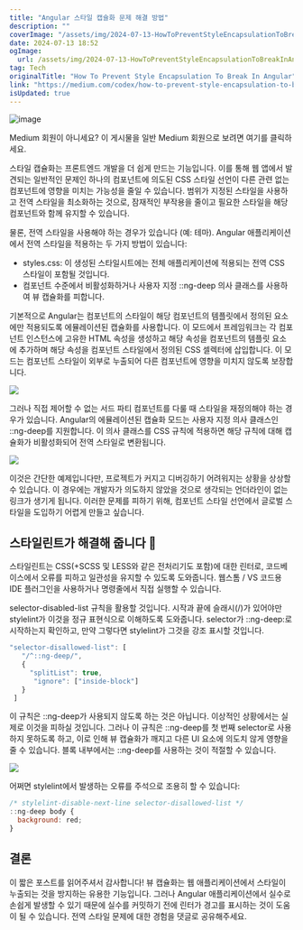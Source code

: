 ```yaml
---
title: "Angular 스타일 캡슐화 문제 해결 방법"
description: ""
coverImage: "/assets/img/2024-07-13-HowToPreventStyleEncapsulationToBreakInAngular_0.png"
date: 2024-07-13 18:52
ogImage: 
  url: /assets/img/2024-07-13-HowToPreventStyleEncapsulationToBreakInAngular_0.png
tag: Tech
originalTitle: "How To Prevent Style Encapsulation To Break In Angular"
link: "https://medium.com/codex/how-to-prevent-style-encapsulation-to-break-in-angular-7d593ee6e812"
isUpdated: true
---
```





![image](/assets/img/2024-07-13-HowToPreventStyleEncapsulationToBreakInAngular_0.png)

Medium 회원이 아니세요? 이 게시물을 일반 Medium 회원으로 보려면 여기를 클릭하세요.

스타일 캡슐화는 프론트엔드 개발을 더 쉽게 만드는 기능입니다. 이를 통해 웹 앱에서 발견되는 일반적인 문제인 하나의 컴포넌트에 의도된 CSS 스타일 선언이 다른 관련 없는 컴포넌트에 영향을 미치는 가능성을 줄일 수 있습니다. 범위가 지정된 스타일을 사용하고 전역 스타일을 최소화하는 것으로, 잠재적인 부작용을 줄이고 필요한 스타일을 해당 컴포넌트와 함께 유지할 수 있습니다.

물론, 전역 스타일을 사용해야 하는 경우가 있습니다 (예: 테마). Angular 애플리케이션에서 전역 스타일을 적용하는 두 가지 방법이 있습니다:

<div class="content-ad"></div>

- styles.css: 이 생성된 스타일시트에는 전체 애플리케이션에 적용되는 전역 CSS 스타일이 포함될 것입니다.
- 컴포넌트 수준에서 비활성화하거나 사용자 지정 ::ng-deep 의사 클래스를 사용하여 뷰 캡슐화를 피합니다.

기본적으로 Angular는 컴포넌트의 스타일이 해당 컴포넌트의 템플릿에서 정의된 요소에만 적용되도록 에뮬레이션된 캡슐화를 사용합니다. 이 모드에서 프레임워크는 각 컴포넌트 인스턴스에 고유한 HTML 속성을 생성하고 해당 속성을 컴포넌트의 템플릿 요소에 추가하며 해당 속성을 컴포넌트 스타일에서 정의된 CSS 셀렉터에 삽입합니다. 이 모드는 컴포넌트 스타일이 외부로 누출되어 다른 컴포넌트에 영향을 미치지 않도록 보장합니다.

<img src="/assets/img/2024-07-13-HowToPreventStyleEncapsulationToBreakInAngular_1.png" />

그러나 직접 제어할 수 없는 서드 파티 컴포넌트를 다룰 때 스타일을 재정의해야 하는 경우가 있습니다. Angular의 에뮬레이션된 캡슐화 모드는 사용자 지정 의사 클래스인 ::ng-deep를 지원합니다. 이 의사 클래스를 CSS 규칙에 적용하면 해당 규칙에 대해 캡슐화가 비활성화되어 전역 스타일로 변환됩니다.

<div class="content-ad"></div>

<img src="/assets/img/2024-07-13-HowToPreventStyleEncapsulationToBreakInAngular_2.png" />

이것은 간단한 예제입니다만, 프로젝트가 커지고 디버깅하기 어려워지는 상황을 상상할 수 있습니다. 이 경우에는 개발자가 의도하지 않았을 것으로 생각되는 언더라인이 없는 링크가 생기게 됩니다. 이러한 문제를 피하기 위해, 컴포넌트 스타일 선언에서 글로벌 스타일을 도입하기 어렵게 만들고 싶습니다.

## 스타일린트가 해결해 줍니다 🚒

스타일린트는 CSS(+SCSS 및 LESS와 같은 전처리기도 포함)에 대한 린터로, 코드베이스에서 오류를 피하고 일관성을 유지할 수 있도록 도와줍니다. 웹스톰 / VS 코드용 IDE 플러그인을 사용하거나 명령줄에서 직접 실행할 수 있습니다.

<div class="content-ad"></div>

selector-disabled-list 규칙을 활용할 것입니다. 시작과 끝에 슬래시(/)가 있어야만 stylelint가 이것을 정규 표현식으로 이해하도록 도와줍니다. selector가 ::ng-deep:로 시작하는지 확인하고, 만약 그렇다면 stylelint가 그것을 강조 표시할 것입니다.

```js
"selector-disallowed-list": [
   "/^::ng-deep/",
   {
     "splitList": true,
      "ignore": ["inside-block"]
   }
 ]
```

이 규칙은 ::ng-deep가 사용되지 않도록 하는 것은 아닙니다. 이상적인 상황에서는 실제로 이것을 피하실 것입니다. 그러나 이 규칙은 ::ng-deep를 첫 번째 selector로 사용하지 못하도록 하고, 이로 인해 뷰 캡슐화가 깨지고 다른 UI 요소에 의도치 않게 영향을 줄 수 있습니다. 블록 내부에서는 ::ng-deep를 사용하는 것이 적절할 수 있습니다.

<img src="/assets/img/2024-07-13-HowToPreventStyleEncapsulationToBreakInAngular_3.png" />

<div class="content-ad"></div>

어쩌면 stylelint에서 발생하는 오류를 주석으로 조용히 할 수 있습니다:

```js
/* stylelint-disable-next-line selector-disallowed-list */
::ng-deep body {
  background: red;
}
```

## 결론

이 짧은 포스트를 읽어주셔서 감사합니다! 뷰 캡슐화는 웹 애플리케이션에서 스타일이 누출되는 것을 방지하는 유용한 기능입니다. 그러나 Angular 애플리케이션에서 실수로 손쉽게 발생할 수 있기 때문에 실수를 커밋하기 전에 린터가 경고를 표시하는 것이 도움이 될 수 있습니다. 전역 스타일 문제에 대한 경험을 댓글로 공유해주세요.